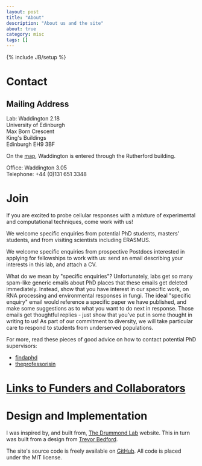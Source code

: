 ```yaml
---
layout: post
title: "About"
description: "About us and the site"
about: true
category: misc
tags: []
---
```

{% include JB/setup %}

<a name="contact"></a>

# Contact

## Mailing Address
Lab: Waddington 2.18 <br/>
University of Edinburgh <br/>
Max Born Crescent <br/>
King's Buildings <br/>
Edinburgh EH9 3BF

On the [map], Waddington is entered through the Rutherford building.

[map]: https://www.google.co.uk/maps/place/C.H.+Waddington+Building,+The+University+of+Edinburgh/@55.9216313,-3.1723127,17z/data=!3m1!4b1!4m5!3m4!1s0x4887b89e8acf13ab:0xa67386c0f0ce3b2d!8m2!3d55.9216283!4d-3.170124

Office: Waddington 3.05 <br/>
Telephone: +44 (0)131 651 3348

<a name="join"></a>

# Join

If you are excited to probe cellular responses with a mixture of experimental and computational techniques, come work with us! 

We welcome specific enquiries from potential PhD students, masters' students, and from visiting scientists including ERASMUS.

We welcome specific enquiries from prospective Postdocs interested in applying for fellowships to work with us: send an email describing your interests in this lab, and attach a CV. 

What do we mean by "specific enquiries"? Unfortunately, labs get so many spam-like generic emails about PhD places that these emails get deleted immediately. Instead, show that you have interest in our specific work, on RNA processing and environmental responses in fungi. The ideal "specific enquiry" email would reference a specific paper we have published, and make some suggestions as to what you want to do next in response. Those emails get thoughtful replies - just show that you've put in some thought in writing to us! As part of our commitment to diversity, we will take particular care to respond to students from underserved populations.

For more, read these pieces of good advice on how to contact potential PhD supervisors: 

* [findaphd](https://www.findaphd.com/advice/finding/contacting-phd-supervisors.aspx)
* [theprofessorisin](http://theprofessorisin.com/2011/07/25/how-to-write-an-email-to-a-potential-ph-d-advisor/)


# [Links to Funders and Collaborators](/links.html)

# Design and Implementation

I was inspired by, and built from, [The Drummond Lab](http://drummondlab.org/about.html) website. This in turn was built from a design from [Trevor Bedford]( http://bedford.io/team/trevor-bedford/).

The site's source code is freely available on [GitHub]. All code is placed under the MIT license.

[Trevor Bedford]: http://bedford.io/team/trevor-bedford/
[1]: http://bedford.io
[public]: http://bedford.io/misc/about/
[Jekyll Bootstrap]: http://jekyllbootstrap.com
[GitHub Pages]: https://pages.github.com/
[GitHub]: http://github.com/
[Less]: http://lesscss.org/
[Sass]: http://sass-lang.com/
[Google Fonts]: http://www.google.com/fonts
[Open Sans]: https://www.google.com/fonts/specimen/Open+Sans

